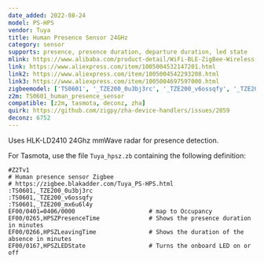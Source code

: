 ```yaml
---
date_added: 2022-08-24
model: PS-HPS
vendor: Tuya
title: Human Presence Sensor 24GHz
category: sensor
supports: presence, presence duration, departure duration, led state
mlink: https://www.alibaba.com/product-detail/WiFi-BLE-ZigBee-Wireless-Radar-Human_1600574397650.html
link: https://www.aliexpress.com/item/1005004532147201.html
link2: https://www.aliexpress.com/item/1005004542293208.html
link3: https://www.aliexpress.com/item/1005004697597000.html
zigbeemodel: ['TS0601', '_TZE200_0u3bj3rc', '_TZE200_v6ossqfy', '_TZE200_v6ossqfy', '_TZE200_mx6u6l4y']
z2m: TS0601_human_presence_sensor
compatible: [z2m, tasmota, deconz, zha]
quirk: https://github.com/zigpy/zha-device-handlers/issues/2059
deconz: 6752
---
```


Uses HLK-LD2410 24Ghz mmWave radar for presence detection.

For Tasmota, use the file `Tuya_hpsz.zb` containing the following definition:

```
#Z2Tv1
# Human presence sensor Zigbee
# https://zigbee.blakadder.com/Tuya_PS-HPS.html
:TS0601,_TZE200_0u3bj3rc
:TS0601,_TZE200_v6ossqfy
:TS0601,_TZE200_mx6u6l4y
EF00/0401=0406/0000                     # map to Occupancy
EF00/0265,HPSZPresenceTime              # Shows the presence duration in minutes
EF00/0266,HPSZLeavingTime               # Shows the duration of the absence in minutes
EF00/0167,HPSZLEDState                  # Turns the onboard LED on or off
```

